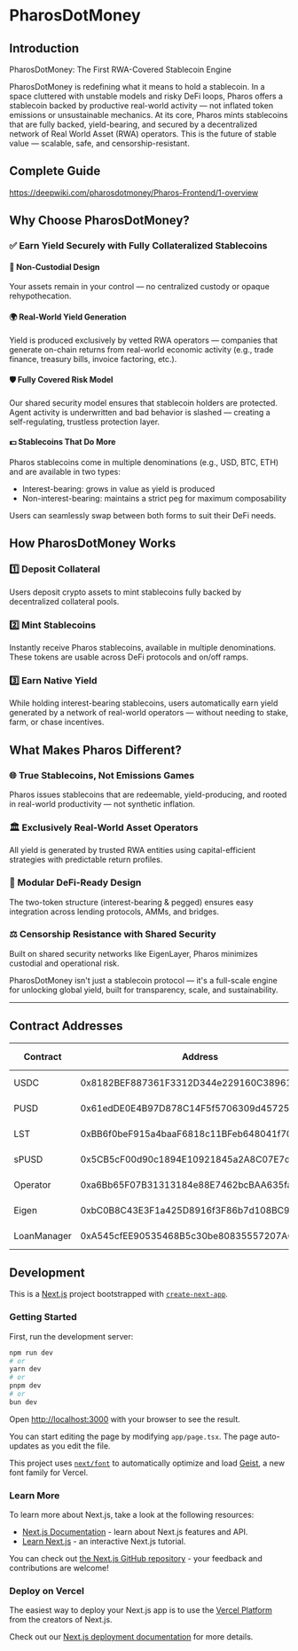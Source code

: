 # PharosDotMoney


## Introduction

PharosDotMoney: The First RWA-Covered Stablecoin Engine

PharosDotMoney is redefining what it means to hold a stablecoin. In a space cluttered with unstable models and risky DeFi loops, Pharos offers a stablecoin backed by productive real-world activity — not inflated token emissions or unsustainable mechanics. At its core, Pharos mints stablecoins that are fully backed, yield-bearing, and secured by a decentralized network of Real World Asset (RWA) operators. This is the future of stable value — scalable, safe, and censorship-resistant.


## Complete Guide
 https://deepwiki.com/pharosdotmoney/Pharos-Frontend/1-overview

## Why Choose PharosDotMoney?

### ✅ Earn Yield Securely with Fully Collateralized Stablecoins

#### 🔐 Non-Custodial Design
Your assets remain in your control — no centralized custody or opaque rehypothecation.

#### 🌍 Real-World Yield Generation
Yield is produced exclusively by vetted RWA operators — companies that generate on-chain returns from real-world economic activity (e.g., trade finance, treasury bills, invoice factoring, etc.).

#### 🛡 Fully Covered Risk Model
Our shared security model ensures that stablecoin holders are protected. Agent activity is underwritten and bad behavior is slashed — creating a self-regulating, trustless protection layer.

#### 💵 Stablecoins That Do More
Pharos stablecoins come in multiple denominations (e.g., USD, BTC, ETH) and are available in two types:
- Interest-bearing: grows in value as yield is produced
- Non-interest-bearing: maintains a strict peg for maximum composability

Users can seamlessly swap between both forms to suit their DeFi needs.

## How PharosDotMoney Works

### 1️⃣ Deposit Collateral
Users deposit crypto assets to mint stablecoins fully backed by decentralized collateral pools.

### 2️⃣ Mint Stablecoins
Instantly receive Pharos stablecoins, available in multiple denominations. These tokens are usable across DeFi protocols and on/off ramps.

### 3️⃣ Earn Native Yield
While holding interest-bearing stablecoins, users automatically earn yield generated by a network of real-world operators — without needing to stake, farm, or chase incentives.

## What Makes Pharos Different?

### 🌐 True Stablecoins, Not Emissions Games
Pharos issues stablecoins that are redeemable, yield-producing, and rooted in real-world productivity — not synthetic inflation.

### 🏛 Exclusively Real-World Asset Operators
All yield is generated by trusted RWA entities using capital-efficient strategies with predictable return profiles.

### 🧱 Modular DeFi-Ready Design
The two-token structure (interest-bearing & pegged) ensures easy integration across lending protocols, AMMs, and bridges.

### ⚖️ Censorship Resistance with Shared Security
Built on shared security networks like EigenLayer, Pharos minimizes custodial and operational risk.

PharosDotMoney isn't just a stablecoin protocol — it's a full-scale engine for unlocking global yield, built for transparency, scale, and sustainability.

---

## Contract Addresses

| Contract | Address | Explorer Link |
|----------|---------|---------------|
| USDC | 0x8182BEF887361F3312D344e229160C389616b6F0 | [View on PharosScan](https://pharosscan.xyz/token/0x8182BEF887361F3312D344e229160C389616b6F0) |
| PUSD | 0x61edDE0E4B97D878C14F5f5706309d4572550Afa | [View on PharosScan](https://pharosscan.xyz/address/0x61edDE0E4B97D878C14F5f5706309d4572550Afa) |
| LST | 0xBB6f0beF915a4baaF6818c11BFeb648041f70959 | [View on PharosScan](https://pharosscan.xyz/address/0xBB6f0beF915a4baaF6818c11BFeb648041f70959) |
| sPUSD | 0x5CB5cF00d90c1894E10921845a2A8C07E7d6FF97 | [View on PharosScan](https://pharosscan.xyz/address/0x5CB5cF00d90c1894E10921845a2A8C07E7d6FF97) |
| Operator | 0xa6Bb65F07B31313184e88E7462bcBAA635fa7Bb5 | [View on PharosScan](https://pharosscan.xyz/address/0xa6Bb65F07B31313184e88E7462bcBAA635fa7Bb5) |
| Eigen | 0xbC0B8C43E3F1a425D8916f3F86b7d108BC954dcd | [View on PharosScan](https://pharosscan.xyz/address/0xbC0B8C43E3F1a425D8916f3F86b7d108BC954dcd) |
| LoanManager | 0xA545cfEE90535468B5c30be80835557207A67cb0 | [View on PharosScan](https://pharosscan.xyz/address/0xA545cfEE90535468B5c30be80835557207A67cb0) |


## Development

This is a [Next.js](https://nextjs.org) project bootstrapped with [`create-next-app`](https://nextjs.org/docs/app/api-reference/cli/create-next-app).

### Getting Started

First, run the development server:

```bash
npm run dev
# or
yarn dev
# or
pnpm dev
# or
bun dev
```

Open [http://localhost:3000](http://localhost:3000) with your browser to see the result.

You can start editing the page by modifying `app/page.tsx`. The page auto-updates as you edit the file.

This project uses [`next/font`](https://nextjs.org/docs/app/building-your-application/optimizing/fonts) to automatically optimize and load [Geist](https://vercel.com/font), a new font family for Vercel.

### Learn More

To learn more about Next.js, take a look at the following resources:

- [Next.js Documentation](https://nextjs.org/docs) - learn about Next.js features and API.
- [Learn Next.js](https://nextjs.org/learn) - an interactive Next.js tutorial.

You can check out [the Next.js GitHub repository](https://github.com/vercel/next.js) - your feedback and contributions are welcome!

### Deploy on Vercel

The easiest way to deploy your Next.js app is to use the [Vercel Platform](https://vercel.com/new?utm_medium=default-template&filter=next.js&utm_source=create-next-app&utm_campaign=create-next-app-readme) from the creators of Next.js.

Check out our [Next.js deployment documentation](https://nextjs.org/docs/app/building-your-application/deploying) for more details.
